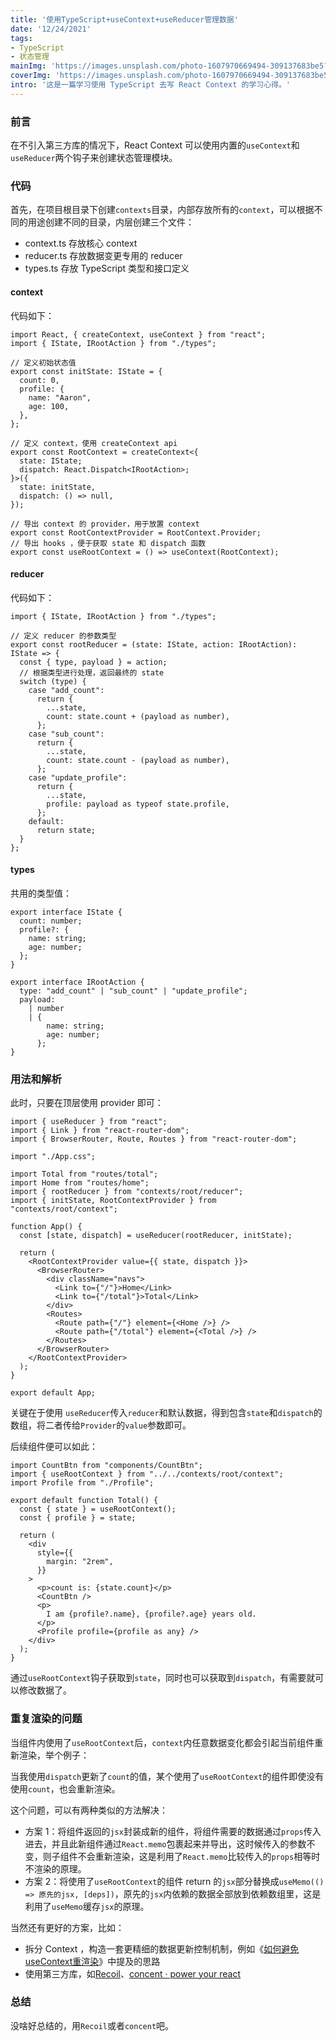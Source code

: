 ```yaml
---
title: '使用TypeScript+useContext+useReducer管理数据'
date: '12/24/2021'
tags:
- TypeScript
- 状态管理
mainImg: 'https://images.unsplash.com/photo-1607970669494-309137683be5?crop=entropy&cs=tinysrgb&fit=max&fm=jpg&ixid=MnwxNjUyNjZ8MHwxfHJhbmRvbXx8fHx8fHx8fDE2NDAzNjExNjM&ixlib=rb-1.2.1&q=80&w=1080'
coverImg: 'https://images.unsplash.com/photo-1607970669494-309137683be5?crop=entropy&cs=tinysrgb&fit=max&fm=jpg&ixid=MnwxNjUyNjZ8MHwxfHJhbmRvbXx8fHx8fHx8fDE2NDAzNjExNjM&ixlib=rb-1.2.1&q=80&w=400'
intro: '这是一篇学习使用 TypeScript 去写 React Context 的学习心得。'
---
```


### 前言

在不引入第三方库的情况下，React Context 可以使用内置的`useContext`和`useReducer`两个钩子来创建状态管理模块。



### 代码

首先，在项目根目录下创建`contexts`目录，内部存放所有的`context`，可以根据不同的用途创建不同的目录，内层创建三个文件：

- context.ts 存放核心 context
- reducer.ts 存放数据变更专用的 reducer
- types.ts 存放 TypeScript 类型和接口定义

#### context

代码如下：

```tsx
import React, { createContext, useContext } from "react";
import { IState, IRootAction } from "./types";

// 定义初始状态值
export const initState: IState = {
  count: 0,
  profile: {
    name: "Aaron",
    age: 100,
  },
};

// 定义 context，使用 createContext api
export const RootContext = createContext<{
  state: IState;
  dispatch: React.Dispatch<IRootAction>;
}>({
  state: initState,
  dispatch: () => null,
});

// 导出 context 的 provider，用于放置 context 
export const RootContextProvider = RootContext.Provider;
// 导出 hooks ，便于获取 state 和 dispatch 函数
export const useRootContext = () => useContext(RootContext);
```

#### reducer

代码如下：

```tsx
import { IState, IRootAction } from "./types";

// 定义 reducer 的参数类型
export const rootReducer = (state: IState, action: IRootAction): IState => {
  const { type, payload } = action;
  // 根据类型进行处理，返回最终的 state
  switch (type) {
    case "add_count":
      return {
        ...state,
        count: state.count + (payload as number),
      };
    case "sub_count":
      return {
        ...state,
        count: state.count - (payload as number),
      };
    case "update_profile":
      return {
        ...state,
        profile: payload as typeof state.profile,
      };
    default:
      return state;
  }
};
```

#### types

共用的类型值：

```tsx
export interface IState {
  count: number;
  profile?: {
    name: string;
    age: number;
  };
}

export interface IRootAction {
  type: "add_count" | "sub_count" | "update_profile";
  payload:
    | number
    | {
        name: string;
        age: number;
      };
}

```

### 用法和解析

此时，只要在顶层使用 provider 即可：

```tsx
import { useReducer } from "react";
import { Link } from "react-router-dom";
import { BrowserRouter, Route, Routes } from "react-router-dom";

import "./App.css";

import Total from "routes/total";
import Home from "routes/home";
import { rootReducer } from "contexts/root/reducer";
import { initState, RootContextProvider } from "contexts/root/context";

function App() {
  const [state, dispatch] = useReducer(rootReducer, initState);

  return (
    <RootContextProvider value={{ state, dispatch }}>
      <BrowserRouter>
        <div className="navs">
          <Link to={"/"}>Home</Link>
          <Link to={"/total"}>Total</Link>
        </div>
        <Routes>
          <Route path={"/"} element={<Home />} />
          <Route path={"/total"} element={<Total />} />
        </Routes>
      </BrowserRouter>
    </RootContextProvider>
  );
}

export default App;

```

关键在于使用 `useReducer`传入`reducer`和默认数据，得到包含`state`和`dispatch`的数组，将二者传给`Provider`的`value`参数即可。

后续组件便可以如此：

```tsx
import CountBtn from "components/CountBtn";
import { useRootContext } from "../../contexts/root/context";
import Profile from "./Profile";

export default function Total() {
  const { state } = useRootContext();
  const { profile } = state;

  return (
    <div
      style={{
        margin: "2rem",
      }}
    >
      <p>count is: {state.count}</p>
      <CountBtn />
      <p>
        I am {profile?.name}, {profile?.age} years old.
      </p>
      <Profile profile={profile as any} />
    </div>
  );
}

```

通过`useRootContext`钩子获取到`state`，同时也可以获取到`dispatch`，有需要就可以修改数据了。

### 重复渲染的问题

当组件内使用了`useRootContext`后，`context`内任意数据变化都会引起当前组件重新渲染，举个例子：

当我使用`dispatch`更新了`count`的值，某个使用了`useRootContext`的组件即使没有使用`count`，也会重新渲染。

这个问题，可以有两种类似的方法解决：

- 方案 1：将组件返回的`jsx`封装成新的组件，将组件需要的数据通过`props`传入进去，并且此新组件通过`React.memo`包裹起来并导出，这时候传入的参数不变，则子组件不会重新渲染，这是利用了`React.memo`比较传入的`props`相等时不渲染的原理。
- 方案 2：将使用了`useRootContext`的组件 return 的`jsx`部分替换成`useMemo(() => 原先的jsx, [deps])`，原先的`jsx`内依赖的数据全部放到依赖数组里，这是利用了`useMemo`缓存`jsx`的原理。

当然还有更好的方案，比如：

- 拆分 Context ，构造一套更精细的数据更新控制机制，例如《[如何避免useContext重渲染](https://juejin.cn/post/6869340244954513421)》中提及的思路
- 使用第三方库，如[Recoil](https://recoiljs.org/zh-hans/)、[concent · power your react](https://concentjs.github.io/concent-site/)



### 总结

没啥好总结的，用`Recoil`或者`concent`吧。

